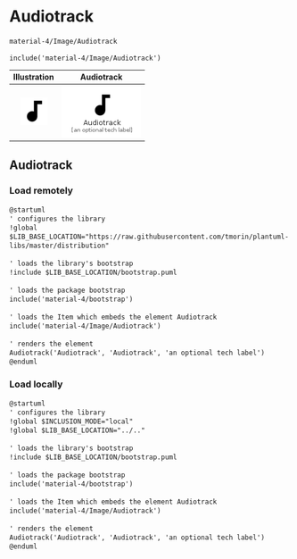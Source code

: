 # Audiotrack


```text
material-4/Image/Audiotrack
```

```text
include('material-4/Image/Audiotrack')
```



| Illustration | Audiotrack |
| :---: | :---: |
| ![illustration for Illustration](../../material-4/Image/Audiotrack.png) | ![illustration for Audiotrack](../../material-4/Image/Audiotrack.Local.png) |




## Audiotrack

### Load remotely
```plantuml
@startuml
' configures the library
!global $LIB_BASE_LOCATION="https://raw.githubusercontent.com/tmorin/plantuml-libs/master/distribution"

' loads the library's bootstrap
!include $LIB_BASE_LOCATION/bootstrap.puml

' loads the package bootstrap
include('material-4/bootstrap')

' loads the Item which embeds the element Audiotrack
include('material-4/Image/Audiotrack')

' renders the element
Audiotrack('Audiotrack', 'Audiotrack', 'an optional tech label')
@enduml
```

### Load locally
```plantuml
@startuml
' configures the library
!global $INCLUSION_MODE="local"
!global $LIB_BASE_LOCATION="../.."

' loads the library's bootstrap
!include $LIB_BASE_LOCATION/bootstrap.puml

' loads the package bootstrap
include('material-4/bootstrap')

' loads the Item which embeds the element Audiotrack
include('material-4/Image/Audiotrack')

' renders the element
Audiotrack('Audiotrack', 'Audiotrack', 'an optional tech label')
@enduml
```

